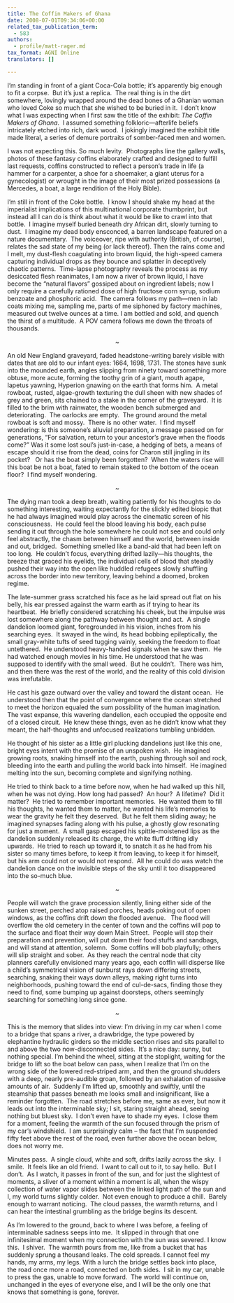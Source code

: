 ```yaml
---
title: The Coffin Makers of Ghana
date: 2008-07-01T09:34:06+00:00
related_tax_publication_term:
  - 583
authors:
  - profile/matt-rager.md
tax_format: AGNI Online
translators: []

---
```

I’m standing in front of a giant Coca-Cola bottle; it’s apparently big enough to fit a corpse.  But it’s just a replica.  The real thing is in the dirt somewhere, lovingly wrapped around the dead bones of a Ghanian woman who loved Coke so much that she wished to be buried in it.  I don’t know what I was expecting when I first saw the title of the exhibit: _The Coffin Makers of Ghana_.  I assumed something folkloric—afterlife beliefs intricately etched into rich, dark wood.  I jokingly imagined the exhibit title made literal, a series of demure portraits of somber-faced men and women.

I was not expecting this. So much levity.  Photographs line the gallery walls, photos of these fantasy coffins elaborately crafted and designed to fulfill last requests, coffins constructed to reflect a person’s trade in life (a hammer for a carpenter, a shoe for a shoemaker, a giant uterus for a gynecologist) or wrought in the image of their most prized possessions (a Mercedes, a boat, a large rendition of the Holy Bible).

I’m still in front of the Coke bottle.  I know I should shake my head at the imperialist implications of this multinational corporate thumbprint, but instead all I can do is think about what it would be like to crawl into that bottle.  I imagine myself buried beneath dry African dirt, slowly turning to dust.  I imagine my dead body ensconced, a barren landscape featured on a nature documentary.  The voiceover, ripe with authority (British, of course), relates the sad state of my being (or lack thereof). Then the rains come and I melt, my dust-flesh coagulating into brown liquid, the high-speed camera capturing individual drops as they bounce and splatter in deceptively chaotic patterns.  Time-lapse photography reveals the process as my desiccated flesh reanimates, I am now a river of brown liquid, I have become the “natural flavors” gossiped about on ingredient labels; now I only require a carefully rationed dose of high fructose corn syrup, sodium benzoate and phosphoric acid.  The camera follows my path—men in lab coats mixing me, sampling me, parts of me siphoned by factory machines, measured out twelve ounces at a time. I am bottled and sold, and quench the thirst of a multitude.  A POV camera follows me down the throats of thousands.

<p style="text-align: center;">
  ~
</p>

An old New England graveyard, faded headstone-writing barely visible with dates that are old to our infant eyes: 1664, 1698, 1731. The stones have sunk into the mounded earth, angles slipping from ninety toward something more obtuse, more acute, forming the toothy grin of a giant, mouth agape, Iapetus yawning, Hyperion gnawing on the earth that forms him.  A metal rowboat, rusted, algae-growth texturing the dull sheen with new shades of grey and green, sits chained to a stake in the corner of the graveyard.  It is filled to the brim with rainwater, the wooden bench submerged and deteriorating.  The oarlocks are empty.  The ground around the metal rowboat is soft and mossy.  There is no other water.  I find myself wondering: is this someone’s alluvial preparation, a message passed on for generations, “For salvation, return to your ancestor’s grave when the floods come?” Was it some lost soul’s just-in-case, a hedging of bets, a means of escape should it rise from the dead, coins for Charon still jingling in its pocket?   Or has the boat simply been forgotten?  When the waters rise will this boat be not a boat, fated to remain staked to the bottom of the ocean floor?  I find myself wondering.

<p style="text-align: center;">
  ~
</p>

The dying man took a deep breath, waiting patiently for his thoughts to do something interesting, waiting expectantly for the slickly edited biopic that he had always imagined would play across the cinematic screen of his consciousness.  He could feel the blood leaving his body, each pulse sending it out through the hole somewhere he could not see and could only feel abstractly, the chasm between himself and the world, between inside and out, bridged.  Something smelled like a band-aid that had been left on too long.  He couldn’t focus, everything drifted lazily—his thoughts, the breeze that graced his eyelids, the individual cells of blood that steadily pushed their way into the open like huddled refugees slowly shuffling across the border into new territory, leaving behind a doomed, broken regime.

The late-summer grass scratched his face as he laid spread out flat on his belly, his ear pressed against the warm earth as if trying to hear its heartbeat.  He briefly considered scratching his cheek, but the impulse was lost somewhere along the pathway between thought and act.  A single dandelion loomed giant, foregrounded in his vision, inches from his searching eyes.  It swayed in the wind, its head bobbing epileptically, the small gray-white tufts of seed tugging vainly, seeking the freedom to float untethered.  He understood heavy-handed signals when he saw them.  He had watched enough movies in his time. He understood that he was supposed to identify with the small weed.  But he couldn’t.  There was him, and then there was the rest of the world, and the reality of this cold division was irrefutable.

He cast his gaze outward over the valley and toward the distant ocean.  He understood then that the point of convergence where the ocean stretched to meet the horizon equaled the sum possibility of the human imagination.  The vast expanse, this wavering dandelion, each occupied the opposite end of a closed circuit.  He knew these things, even as he didn’t know what they meant, the half-thoughts and unfocused realizations tumbling unbidden.

He thought of his sister as a little girl plucking dandelions just like this one, bright eyes intent with the promise of an unspoken wish.  He imagined growing roots, snaking himself into the earth, pushing through soil and rock, bleeding into the earth and pulling the world back into himself.  He imagined melting into the sun, becoming complete and signifying nothing.

He tried to think back to a time before now, when he had walked up this hill, when he was not dying. How long had passed?  An hour?  A lifetime?  Did it matter?  He tried to remember important memories.  He wanted them to fill his thoughts, he wanted them to matter, he wanted his life’s memories to wear the gravity he felt they deserved.  But he felt them sliding away; he imagined synapses fading along with his pulse, a ghostly glow resonating for just a moment.  A small gasp escaped his spittle-moistened lips as the dandelion suddenly released its charge, the white fluff drifting idly upwards.  He tried to reach up toward it, to snatch it as he had from his sister so many times before, to keep it from leaving, to keep it for himself, but his arm could not or would not respond.  All he could do was watch the dandelion dance on the invisible steps of the sky until it too disappeared into the so-much blue.

<p style="text-align: center;">
  ~
</p>

People will watch the grave procession silently, lining either side of the sunken street, perched atop raised porches, heads poking out of open windows, as the coffins drift down the flooded avenue.   The flood will overflow the old cemetery in the center of town and the coffins will pop to the surface and float their way down Main Street.  People will stop their preparation and prevention, will put down their food stuffs and sandbags, and will stand at attention, solemn.  Some coffins will bob playfully; others will slip straight and sober.  As they reach the central node that city planners carefully envisioned many years ago, each coffin will disperse like a child’s symmetrical vision of sunburst rays down differing streets, searching, snaking their ways down alleys, making right turns into neighborhoods, pushing toward the end of cul-de-sacs, finding those they need to find, some bumping up against doorsteps, others seemingly searching for something long since gone.

<p style="text-align: center;">
  ~
</p>

This is the memory that slides into view: I’m driving in my car when I come to a bridge that spans a river, a drawbridge, the type powered by elephantine hydraulic girders so the middle section rises and sits parallel to and above the two now-disconnected sides.  It’s a nice day: sunny, but nothing special. I’m behind the wheel, sitting at the stoplight, waiting for the bridge to lift so the boat below can pass, when I realize that I’m on the wrong side of the lowered red-striped arm, and then the ground shudders with a deep, nearly pre-audible groan, followed by an exhalation of massive amounts of air.  Suddenly I’m lifted up, smoothly and swiftly, until the steamship that passes beneath me looks small and insignificant, like a reminder forgotten.  The road stretches before me, same as ever, but now it leads out into the interminable sky; I sit, staring straight ahead, seeing nothing but bluest sky.  I don’t even have to shade my eyes.  I close them for a moment, feeling the warmth of the sun focused through the prism of my car’s windshield.  I am surprisingly calm – the fact that I’m suspended fifty feet above the rest of the road, even further above the ocean below, does not worry me.

Minutes pass.  A single cloud, white and soft, drifts lazily across the sky.  I smile.  It feels like an old friend.  I want to call out to it, to say hello.  But I don’t.  As I watch, it passes in front of the sun, and for just the slightest of moments, a sliver of a moment within a moment is all, when the wispy collection of water vapor slides between the linked light path of the sun and I, my world turns slightly colder.  Not even enough to produce a chill.  Barely enough to warrant noticing.  The cloud passes, the warmth returns, and I can hear the intestinal grumbling as the bridge begins its descent.

As I’m lowered to the ground, back to where I was before, a feeling of interminable sadness seeps into me.  It slipped in through that one infinitesimal moment when my connection with the sun was severed. I know this.  I shiver.  The warmth pours from me, like from a bucket that has suddenly sprung a thousand leaks. The cold spreads. I cannot feel my hands, my arms, my legs. With a lurch the bridge settles back into place, the road once more a road, connected on both sides.  I sit in my car, unable to press the gas, unable to move forward.  The world will continue on, unchanged in the eyes of everyone else, and I will be the only one that knows that something is gone, forever.